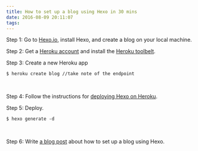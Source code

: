 ```yaml
---
title: How to set up a blog using Hexo in 30 mins
date: 2016-08-09 20:11:07
tags: 
---
```

Step 1: 
Go to [Hexo.io](https://hexo.io/), install Hexo, and create a blog on your local machine.
<br>

Step 2:
Get a [Heroku account](https://id.heroku.com/login) and install the [Heroku toolbelt](https://toolbelt.heroku.com/).
<br>

Step 3: 
Create a new Heroku app
```
$ heroku create blog //take note of the endpoint
```
<br>

Step 4: 
Follow the instructions for [deploying Hexo on Heroku](https://hexo.io/docs/deployment.html#Heroku).
<br>

Step 5: 
Deploy.
```
$ hexo generate -d
```
<br>

Step 6: 
Write [a blog post](#) about how to set up a blog using Hexo.